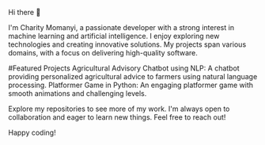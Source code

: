 Hi there 👋

I'm Charity Momanyi, a passionate developer with a strong interest in machine learning and artificial intelligence. I enjoy exploring new technologies and creating innovative solutions.
My projects span various domains, with a focus on delivering high-quality software.

#Featured Projects
Agricultural Advisory Chatbot using NLP: A chatbot providing personalized agricultural advice to farmers using natural language processing.
Platformer Game in Python: An engaging platformer game with smooth animations and challenging levels.

Explore my repositories to see more of my work. I'm always open to collaboration and eager to learn new things. Feel free to reach out!

Happy coding!
